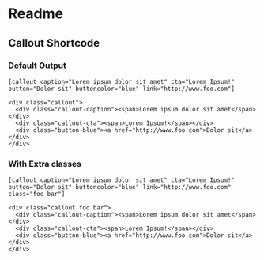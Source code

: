 # Readme
## Callout Shortcode

### Default Output
    [callout caption="Lorem ipsum dolor sit amet" cta="Lorem Ipsum!" button="Dolor sit" buttoncolor="blue" link="http://www.foo.com"]

    <div class="callout">
      <div class="callout-caption"><span>Lorem ipsum dolor sit amet</span></div>
      <div class="callout-cta"><span>Lorem Ipsum!</span></div>
      <div class="button-blue"><a href="http://www.foo.com">Dolor sit</a></div>
    </div>

### With Extra classes
    [callout caption="Lorem ipsum dolor sit amet" cta="Lorem Ipsum!" button="Dolor sit" buttoncolor="blue" link="http://www.foo.com" class="foo bar"]

    <div class="callout foo bar">
      <div class="callout-caption"><span>Lorem ipsum dolor sit amet</span></div>
      <div class="callout-cta"><span>Lorem Ipsum!</span></div>
      <div class="button-blue"><a href="http://www.foo.com">Dolor sit</a></div>
    </div>
